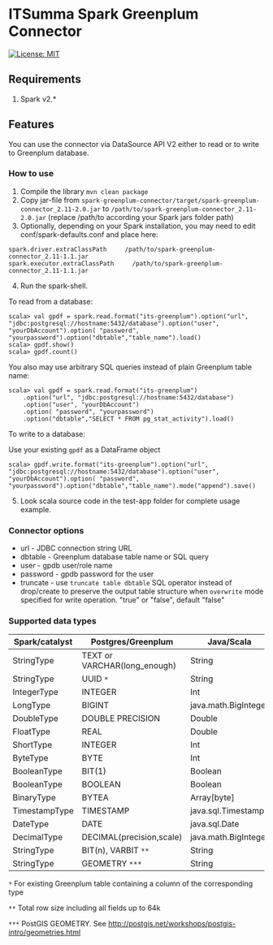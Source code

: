 # ITSumma Spark Greenplum Connector
[![License: MIT](https://img.shields.io/badge/License-MIT-yellow.svg)](https://opensource.org/licenses/MIT)


## Requirements

1. Spark v2.*

## Features

You can use the connector via DataSource API V2 either to read or to write to Greenplum database.

### How to use

1. Compile the library `mvn clean package`
2. Copy jar-file from `spark-greenplum-connector/target/spark-greenplum-connector_2.11-2.0.jar` to `/path/to/spark-greenplum-connector_2.11-2.0.jar` (replace /path/to according your Spark jars folder path)
3. Optionally, depending on your Spark installation, you may need to edit conf/spark-defaults.conf and place here:
```
spark.driver.extraClassPath     /path/to/spark-greenplum-connector_2.11-1.1.jar
spark.executor.extraClassPath     /path/to/spark-greenplum-connector_2.11-1.1.jar
```
4. Run the spark-shell.

To read from a database:
```
scala> val gpdf = spark.read.format("its-greenplum").option("url", "jdbc:postgresql://hostname:5432/database").option("user", "yourDbAccount").option( "password", "yourpassword").option("dbtable","table_name").load()
scala> gpdf.show()
scala> gpdf.count()
```

You also may use arbitrary SQL queries instead of plain Greenplum table name: 
```
scala> val gpdf = spark.read.format("its-greenplum")
    .option("url", "jdbc:postgresql://hostname:5432/database")
    .option("user", "yourDbAccount")
    .option( "password", "yourpassword")
    .option("dbtable","SELECT * FROM pg_stat_activity").load()
```

To write to a database:

Use your existing `gpdf` as a DataFrame object
```
scala> gpdf.write.format("its-greenplum").option("url", "jdbc:postgresql://hostname:5432/database").option("user", "yourDbAccount").option( "password", "yourpassword").option("dbtable","table_name").mode("append").save()
```

5. Look scala source code in the test-app folder for complete usage example.

### Connector options

 - url - JDBC connection string URL
 - dbtable - Greenplum database table name or SQL query
 - user - gpdb user/role name
 - password - gpdb password for the user
 - truncate - use `truncate table dbtable` SQL operator instead of drop/create to preserve the output table structure when `overwrite` mode specified for write operation. "true" or "false", default "false"


### Supported data types

|Spark/catalyst|Postgres/Greenplum          |Java/Scala          |
|--------------|----------------------------|--------------------|
|StringType    |TEXT or VARCHAR(long_enough)|String              |
|StringType    |UUID `*`                    |String              |
|IntegerType   |INTEGER                     |Int                 |
|LongType      |BIGINT                      |java.math.BigInteger|
|DoubleType    |DOUBLE PRECISION            |Double              |
|FloatType     |REAL                        |Double              |
|ShortType     |INTEGER                     |Int                 |
|ByteType      |BYTE                        |Int                 |
|BooleanType   |BIT(1)                      |Boolean             |
|BooleanType   |BOOLEAN                     |Boolean             |
|BinaryType    |BYTEA                       |Array[byte]         |
|TimestampType |TIMESTAMP                   |java.sql.Timestamp  |
|DateType      |DATE                        |java.sql.Date       |
|DecimalType   |DECIMAL(precision,scale)    |java.math.BigInteger|
|StringType    |BIT(n), VARBIT `**`         |String              |
|StringType    |GEOMETRY `***`              |String              |

 `*` For existing Greenplum table containing a column of the corresponding type
 
 `**`  Total row size including all fields up to 64k
 
 `***` PostGIS GEOMETRY. See http://postgis.net/workshops/postgis-intro/geometries.html
